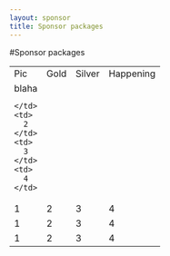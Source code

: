 ```yaml
---
layout: sponsor
title: Sponsor packages
---
```

#Sponsor packages


<table>
  <tr>
    <td>
      Pic
    </td>
    <td>
      Gold
    </td>
    <td>
      Silver
    </td>
    <td>
      Happening
    </td>
  </tr>
  <tr>
    <td>
      blaha

    </td>
    <td>
      2
    </td>
    <td>
      3
    </td>
    <td>
      4
    </td>
  </tr>
  <tr>
    <td>
      1
    </td>
    <td>
      2
    </td>
    <td>
      3
    </td>
    <td>
      4
    </td>
  </tr>
  <tr>
    <td>
      1
    </td>
    <td>
      2
    </td>
    <td>
      3
    </td>
    <td>
      4
    </td>
  </tr>
  <tr>
    <td>
      1
    </td>
    <td>
      2
    </td>
    <td>
      3
    </td>
    <td>
      4
    </td>
  </tr>
</table>



